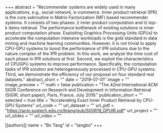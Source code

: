 +++
abstract = "Recommender systems are widely used in many applications, e.g., social network, e-commerce. Inner product retrieval (IPR) is the core subroutine in Matrix Factorization (MF) based recommender systems. It consists of two phases: i) inner product computation and ii) top-k items retrieval. The performance bottleneck of existing solutions is inner product computation phase. Exploiting Graphics Processing Units (GPUs) to accelerate the computation intensive workloads is the gold standard in data mining and machine learning communities. However, it is not trivial to apply CPU-GPU systems to boost the performance of IPR solutions due to the nature complex of the IPR problem. In this work, we analyze the time cost of each phase in IPR solutions at first. Second, we exploit the characteristics of CPUGPU systems to improve performance. Specifically, the computation tasks of IPR solution are heterogeneously processed in CPU-GPU systems. Third, we demonstrate the efficiency of our proposal on four standard real datasets."
abstract_short = ""
date = "2019-07-01"
image = ""
image_preview = ""
math = false
publication = "The 42nd International ACM SIGIR Conference on Research and Development in Information Retrieval (SIGIR, short paper), Paris, France, July 2019."
publication_short = ""
selected = true
title = "Accelerating Exact Inner Product Retrieval by CPU-GPU Systems"
url_code = ""
url_dataset = ""
url_pdf = "https://acm.sustech.edu.cn/btang/pub/SIGIR19_GPUIR.pdf"
url_project = ""
url_slides = ""
url_video = ""

[[authors]]
    name = "Bo Tang"
    id = "tangbo"
+++
